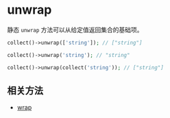 # unwrap

静态 `unwrap` 方法可以从给定值返回集合的基础项。

```php
collect()->unwrap(['string']); // ["string"]

collect()->unwrap('string'); // "string"

collect()->unwrap(collect('string')); // ["string"]
```

## 相关方法

- [wrap](wrap.md)